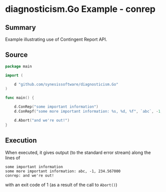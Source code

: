 # diagnosticism.Go Example - **conrep**

## Summary

Example illustrating use of Contingent Report API.

## Source

``` Go
package main

import (

	d "github.com/synesissoftware/diagnosticism.Go"
)

func main() {

	d.ConRep("some important information")
	d.ConRepf("some more important information: %s, %d, %f", `abc`, -1, 234.567)

	d.Abort("and we're out!")
}
```

## Execution

When executed, it gives output (to the standard error stream) along the lines of

```
some important information
some more important information: abc, -1, 234.567000
conrep: and we're out!
```

with an exit code of 1 (as a result of the call to ``Abort()``)
